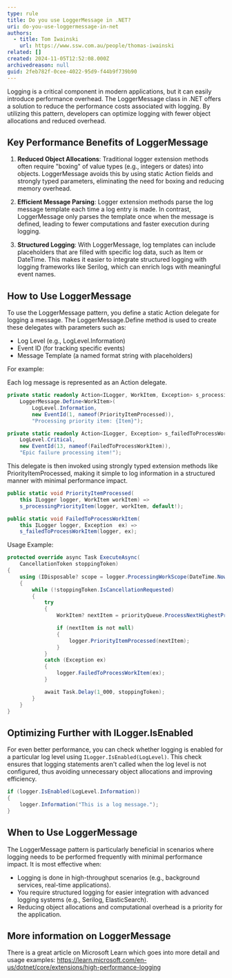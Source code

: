 ```yaml
---
type: rule
title: Do you use LoggerMessage in .NET?
uri: do-you-use-loggermessage-in-net
authors:
  - title: Tom Iwainski
    url: https://www.ssw.com.au/people/thomas-iwainski
related: []
created: 2024-11-05T12:52:08.000Z
archivedreason: null
guid: 2feb782f-0cee-4022-95d9-f44b9f739b90
---
```


Logging is a critical component in modern applications, but it can easily introduce performance overhead.
The LoggerMessage class in .NET offers a solution to reduce the performance costs associated with logging. By utilizing this pattern, developers can optimize logging with fewer object allocations and reduced overhead.

## Key Performance Benefits of LoggerMessage

1. **Reduced Object Allocations**: Traditional logger extension methods often require "boxing" of value types (e.g., integers or dates) into objects. LoggerMessage avoids this by using static Action fields and strongly typed parameters, eliminating the need for boxing and reducing memory overhead.

2. **Efficient Message Parsing**: Logger extension methods parse the log message template each time a log entry is made. In contrast, LoggerMessage only parses the template once when the message is defined, leading to fewer computations and faster execution during logging.

3. **Structured Logging**: With LoggerMessage, log templates can include placeholders that are filled with specific log data, such as Item or DateTime. This makes it easier to integrate structured logging with logging frameworks like Serilog, which can enrich logs with meaningful event names.

## How to Use LoggerMessage

To use the LoggerMessage pattern, you define a static Action delegate for logging a message. The LoggerMessage.Define method is used to create these delegates with parameters such as:

- Log Level (e.g., LogLevel.Information)
- Event ID (for tracking specific events)
- Message Template (a named format string with placeholders)

For example:

Each log message is represented as an Action delegate.

```csharp
private static readonly Action<ILogger, WorkItem, Exception> s_processingPriorityItem =
    LoggerMessage.Define<WorkItem>(
        LogLevel.Information,
        new EventId(1, nameof(PriorityItemProcessed)),
        "Processing priority item: {Item}");

private static readonly Action<ILogger, Exception> s_failedToProcessWorkItem = LoggerMessage.Define<Exception>(
    LogLevel.Critical,
    new EventId(13, nameof(FailedToProcessWorkItem)),
    "Epic failure processing item!");
```

This delegate is then invoked using strongly typed extension methods like PriorityItemProcessed, making it simple to log information in a structured manner with minimal performance impact.

```csharp
public static void PriorityItemProcessed(
    this ILogger logger, WorkItem workItem) =>
    s_processingPriorityItem(logger, workItem, default!);

public static void FailedToProcessWorkItem(
    this ILogger logger, Exception  ex) =>
    s_failedToProcessWorkItem(logger, ex);
```

Usage Example:

```csharp
protected override async Task ExecuteAsync(
    CancellationToken stoppingToken)
{
    using (IDisposable? scope = logger.ProcessingWorkScope(DateTime.Now))
    {
        while (!stoppingToken.IsCancellationRequested)
        {
            try
            {
                WorkItem? nextItem = priorityQueue.ProcessNextHighestPriority();

                if (nextItem is not null)
                {
                    logger.PriorityItemProcessed(nextItem);
                }
            }
            catch (Exception ex)
            {
                logger.FailedToProcessWorkItem(ex);
            }

            await Task.Delay(1_000, stoppingToken);
        }
    }
}

```

## Optimizing Further with ILogger.IsEnabled

For even better performance, you can check whether logging is enabled for a particular log level using `ILogger.IsEnabled(LogLevel)`. This check ensures that logging statements aren't called when the log level is not configured, thus avoiding unnecessary object allocations and improving efficiency.

```csharp
if (logger.IsEnabled(LogLevel.Information))
{
    logger.Information("This is a log message.");
}
```

## When to Use LoggerMessage

The LoggerMessage pattern is particularly beneficial in scenarios where logging needs to be performed frequently with minimal performance impact. It is most effective when:

- Logging is done in high-throughput scenarios (e.g., background services, real-time applications).
- You require structured logging for easier integration with advanced logging systems (e.g., Serilog, ElasticSearch).
- Reducing object allocations and computational overhead is a priority for the application.

## More information on LoggerMessage

There is a great article on Microsoft Learn which goes into more detail and usage examples: <https://learn.microsoft.com/en-us/dotnet/core/extensions/high-performance-logging>
